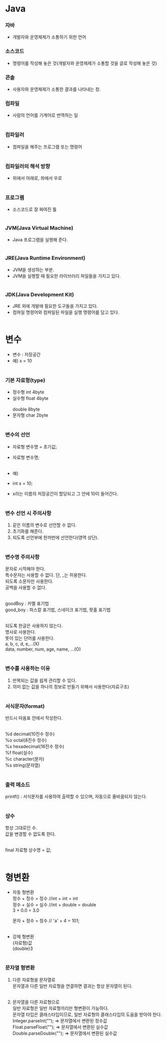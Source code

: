 # Java
### 자바
- 개발자와 운영체제가 소통하기 위한 언어

### 소스코드
- 명령어를 작성해 놓은 것(개발자와 운영체제가 소통할 것을 글로 작성해 놓은 것)

### 콘솔
- 사용자와 운영체제가 소통한 결과를 나타내는 창.

### 컴파일<br>
- 사람의 언어를 기계어로 번역하는 일<br><br>

### 컴파일러<br>
- 컴파일을 해주는 프로그램 또는 명령어<br><br>

### 컴파일러의 해석 방향<br>
- 위에서 아래로, 좌에서 우로<br><br>

### 프로그램<br>
- 소스코드로 잘 짜여진 틀<br><br>

### JVM(Java Virtual Machine)<br>
- Java 프로그램을 실행해 준다.<br><br>

### JRE(Java Runtime Environment)<br>
- JVM을 생성하는 부분.<br>
- JVM을 실행할 때 필요한 라이브러리 파일들을 가지고 있다.<br><br>

### JDK(Java Development Kit)<br>
- JRE 외에 개발에 필요한 도구들을 가지고 있다.<br>
- 컴파일 명령어와 컴파일된 파일을 실행 명령어를 담고 있다.<br><br>


# 변수
- 변수 : 저장공간<br>
- 예) x = 10<br><br>

### 기본 자료형(type)<br>
 - 정수형   int   4byte<br> 
 - 실수형   float   4byte<br>   
          double   8byte<br>   
 - 문자형   char   2byte<br><br>

### 변수의 선언<br>
  -  자료형 변수명 = 초기값;<br>
   - 자료형 변수명;<br><br>

   - 예)<br>
   - int x = 10;<br>
   - x라는 이름의 저장공간이 할당되고 그 안에 10이 들어간다.<br><br>
   
### 변수 선언 시 주의사항<br>
   1. 같은 이름의 변수로 선언할 수 없다.<br>
   2. 초기화를 해준다.<br>
   3. 되도록 선언부에 한꺼번에 선언한다(영역 상단).<br><br>
   
### 변수명 주의사항<br>
   문자로 시작해야 한다.<br>
   특수문자는 사용할 수 없다. 단, _는 허용한다.<br>
   되도록 소문자만 사용한다.<br>
   공백을 사용할 수 없다.<br><br>

   goodBoy : 카멜 표기법<br>
   good_boy : 파스칼 표기법, 스네이크 표기법, 팟홀 표기법<br><br>

   되도록 한글은 사용하지 않는다.<br>
   명사로 사용한다.<br>
   뜻이 있는 단어를 사용한다.<br>
   a, b, c, d, e,...(X)<br>
   data, number, num, age, name, ...(O)<br><br>
 
 
 ### 변수를 사용하는 이유<br>
   1. 반복되는 값을 쉽게 관리할 수 있다.<br>
   2. 의미 없는 값을 하나의 정보로 만들기 위해서 사용한다(자료구조)<br><br>
   
 ### 서식문자(format)<br>
   반드시 따옴표 안에서 작성한다.<br><br>

   %d   decimal(10진수 정수)<br>
   %o   octal(8진수 정수)<br>
   %x   hexadecimal(16진수 정수)<br>
   %f   float(실수)<br>
   %c   character(문자)<br>
   %s   string(문자열)<br><br>
   
 ### 출력 메소드<br>
   printf() : 서식문자를 사용하여 출력할 수 있으며, 자동으로 줄바꿈되지 않는다.<br><br>
   
 ### 상수<br>
   항상 그대로인 수.<br>
   값을 변경할 수 없도록 한다.<br><br>

   final 자료형 상수명 = 값;<br><br>
   
   
 # 형변환<br>
   - 자동 형변환<br>
      정수 + 정수 = 정수	//int + int = int<br>
      정수 + 실수 = 실수	//int + double = double<br>
      3 + 0.0 = 3.0<br>

      문자 + 정수 = 정수	// 'a' + 4  = 101;<br><br>

   - 강제 형변환<br>
      (자료형)값<br>
      (double)3<br><br>

### 문자열 형변환<br>
   1. 다른 자료형을 문자열로<br>
      문자열과 다른 일반 자료형을 연결하면 결과는 항상 문자열이 된다.<br><br>

   2. 문자열을 다른 자료형으로<br>
      일반 자료형은 일반 자료형끼리만 형변환이 가능하다.<br>
      문자열 타입은 클래스타입이므로, 일반 자료형의 클래스타입의 도움을 받아야 한다.<br>
      Integer.parseInt(""); => 문자열에서 변환된 정수값<br>
      Float.parseFloat(""); => 문자열에서 변환된 실수값<br>
      Double.parseDouble(""); => 문자열에서 변환된 실수값<br><br>
